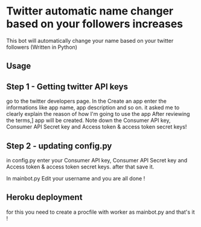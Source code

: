 # Twitter automatic name changer based on your followers increases



This bot will automatically change your name based on your twitter followers (Written in Python)

## Usage

## Step 1 - Getting twitter API keys

go to the twitter developers page. 
In the Create an app enter the informations like app name, app description and so on. it asked me to clearly explain the reason of how I'm going to use the app
After reviewing the terms,] app will be created. 
Note down the Consumer API key, Consumer API Secret key and Access token & access token secret keys!

## Step 2 - updating config.py

in config.py enter your Consumer API key, Consumer API Secret key and Access token & access token secret keys.
after that save it.

  In mainbot.py Edit your username and you are all done !
  
 ## Heroku deployment
 
 for this you need to create a procfile with worker as mainbot.py and that's it !
 
 

 
 
